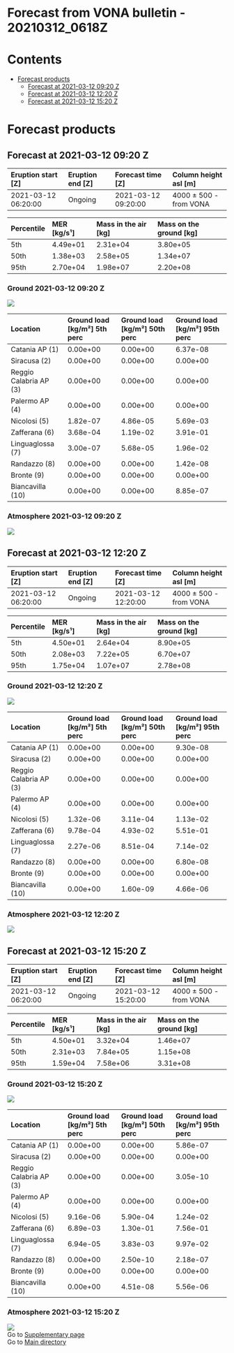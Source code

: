 
Forecast from VONA bulletin - 20210312_0618Z
============================================

Contents
========

* [Forecast products](#forecast-products)
	* [Forecast at 2021-03-12 09:20 Z](#forecast-at-2021-03-12-0920-z)
	* [Forecast at 2021-03-12 12:20 Z](#forecast-at-2021-03-12-1220-z)
	* [Forecast at 2021-03-12 15:20 Z](#forecast-at-2021-03-12-1520-z)

# Forecast products

## Forecast at 2021-03-12 09:20 Z
  

|Eruption start [Z]|Eruption end [Z]|Forecast time [Z]|Column height asl [m]|
| :--- | :--- | :--- | :--- |
|2021-03-12 06:20:00|Ongoing|2021-03-12 09:20:00|4000 ± 500 - from VONA|
  
  

|Percentile|MER [kg/s¹]|Mass in the air [kg]|Mass on the ground [kg]|
| :--- | :--- | :--- | :--- |
|5th|4.49e+01|2.31e+04|3.80e+05|
|50th|1.38e+03|2.58e+05|1.34e+07|
|95th|2.70e+04|1.98e+07|2.20e+08|
  

### Ground 2021-03-12 09:20 Z
  
![](./figures/probability_grd_2021_03_12_0920_scenario_1.png)  
  
  
  
  
  
  
  
  
  

|Location|Ground load [kg/m²] 5th perc|Ground load [kg/m²] 50th perc|Ground load [kg/m²] 95th perc|
| :--- | :--- | :--- | :--- |
|Catania AP (1)|0.00e+00|0.00e+00|6.37e-08|
|Siracusa (2)|0.00e+00|0.00e+00|0.00e+00|
|Reggio Calabria AP (3)|0.00e+00|0.00e+00|0.00e+00|
|Palermo AP (4)|0.00e+00|0.00e+00|0.00e+00|
|Nicolosi (5)|1.82e-07|4.86e-05|5.69e-03|
|Zafferana (6)|3.68e-04|1.19e-02|3.91e-01|
|Linguaglossa (7)|3.00e-07|5.68e-05|1.96e-02|
|Randazzo (8)|0.00e+00|0.00e+00|1.42e-08|
|Bronte (9)|0.00e+00|0.00e+00|0.00e+00|
|Biancavilla (10)|0.00e+00|0.00e+00|8.85e-07|
  

### Atmosphere 2021-03-12 09:20 Z
  
![](./figures/probability_air_2021_03_12_0920_scenario_1_conclev_1.png)
## Forecast at 2021-03-12 12:20 Z
  

|Eruption start [Z]|Eruption end [Z]|Forecast time [Z]|Column height asl [m]|
| :--- | :--- | :--- | :--- |
|2021-03-12 06:20:00|Ongoing|2021-03-12 12:20:00|4000 ± 500 - from VONA|
  
  

|Percentile|MER [kg/s¹]|Mass in the air [kg]|Mass on the ground [kg]|
| :--- | :--- | :--- | :--- |
|5th|4.50e+01|2.64e+04|8.90e+05|
|50th|2.08e+03|7.22e+05|6.70e+07|
|95th|1.75e+04|1.07e+07|2.78e+08|
  

### Ground 2021-03-12 12:20 Z
  
![](./figures/probability_grd_2021_03_12_1220_scenario_1.png)  
  
  
  
  
  
  
  
  
  

|Location|Ground load [kg/m²] 5th perc|Ground load [kg/m²] 50th perc|Ground load [kg/m²] 95th perc|
| :--- | :--- | :--- | :--- |
|Catania AP (1)|0.00e+00|0.00e+00|9.30e-08|
|Siracusa (2)|0.00e+00|0.00e+00|0.00e+00|
|Reggio Calabria AP (3)|0.00e+00|0.00e+00|0.00e+00|
|Palermo AP (4)|0.00e+00|0.00e+00|0.00e+00|
|Nicolosi (5)|1.32e-06|3.11e-04|1.13e-02|
|Zafferana (6)|9.78e-04|4.93e-02|5.51e-01|
|Linguaglossa (7)|2.27e-06|8.51e-04|7.14e-02|
|Randazzo (8)|0.00e+00|0.00e+00|6.80e-08|
|Bronte (9)|0.00e+00|0.00e+00|0.00e+00|
|Biancavilla (10)|0.00e+00|1.60e-09|4.66e-06|
  

### Atmosphere 2021-03-12 12:20 Z
  
![](./figures/probability_air_2021_03_12_1220_scenario_1_conclev_1.png)
## Forecast at 2021-03-12 15:20 Z
  

|Eruption start [Z]|Eruption end [Z]|Forecast time [Z]|Column height asl [m]|
| :--- | :--- | :--- | :--- |
|2021-03-12 06:20:00|Ongoing|2021-03-12 15:20:00|4000 ± 500 - from VONA|
  
  

|Percentile|MER [kg/s¹]|Mass in the air [kg]|Mass on the ground [kg]|
| :--- | :--- | :--- | :--- |
|5th|4.50e+01|3.32e+04|1.46e+07|
|50th|2.31e+03|7.84e+05|1.15e+08|
|95th|1.59e+04|7.58e+06|3.31e+08|
  

### Ground 2021-03-12 15:20 Z
  
![](./figures/probability_grd_2021_03_12_1520_scenario_1.png)  
  
  
  
  
  
  
  
  
  

|Location|Ground load [kg/m²] 5th perc|Ground load [kg/m²] 50th perc|Ground load [kg/m²] 95th perc|
| :--- | :--- | :--- | :--- |
|Catania AP (1)|0.00e+00|0.00e+00|5.86e-07|
|Siracusa (2)|0.00e+00|0.00e+00|0.00e+00|
|Reggio Calabria AP (3)|0.00e+00|0.00e+00|3.05e-10|
|Palermo AP (4)|0.00e+00|0.00e+00|0.00e+00|
|Nicolosi (5)|9.16e-06|5.90e-04|1.24e-02|
|Zafferana (6)|6.89e-03|1.30e-01|7.56e-01|
|Linguaglossa (7)|6.94e-05|3.83e-03|9.97e-02|
|Randazzo (8)|0.00e+00|2.50e-10|2.18e-07|
|Bronte (9)|0.00e+00|0.00e+00|0.00e+00|
|Biancavilla (10)|0.00e+00|4.51e-08|5.56e-06|
  

### Atmosphere 2021-03-12 15:20 Z
  
![](./figures/probability_air_2021_03_12_1520_scenario_1_conclev_1.png)  
Go to [Supplementary page](Supplementary_page.md)  
Go to [Main directory](https://github.com/federicapardini/Real_time_ash_forecast)